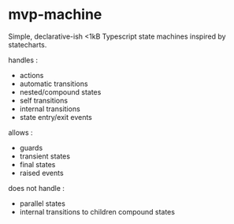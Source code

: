 # mvp-machine

Simple, declarative-ish <1kB Typescript state machines inspired by statecharts.


handles :

- actions
- automatic transitions
- nested/compound states
- self transitions
- internal transitions
- state entry/exit events

allows :

- guards
- transient states
- final states
- raised events

does not handle :

- parallel states
- internal transitions to children compound states